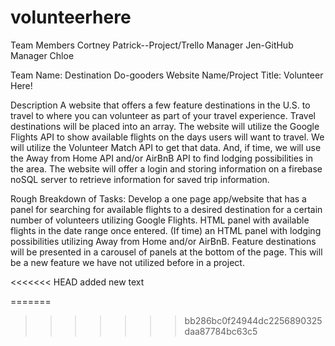 # volunteerhere
Team Members
Cortney
Patrick--Project/Trello Manager
Jen-GitHub Manager
Chloe

Team Name: Destination Do-gooders
Website Name/Project Title: Volunteer Here!

Description
A website that offers a few feature destinations in the U.S. to travel to where you can volunteer as part of your travel experience. 
Travel destinations will be placed into an array. The website will utilize the Google Flights API to show 
available flights on the days users will want to travel. We will utilize the Volunteer Match API to get that data. 
And, if time, we will use the Away from Home API and/or AirBnB API to find lodging possibilities in the area. 
The website will offer a login and storing information on a firebase noSQL server to retrieve information for saved 
trip information.

Rough Breakdown of Tasks:
Develop a one page app/website that has a panel for searching for available flights to a desired destination 
for a certain number of volunteers utilizing Google Flights.
HTML panel with available flights in the date range once entered.
(If time) an HTML panel with lodging possibilities utilizing Away from Home and/or AirBnB.
Feature destinations will be presented in a carousel of panels at the bottom of the page. 
This will be a new feature we have not utilized before in a project.






<<<<<<< HEAD
added new text


=======
>>>>>>> bb286bc0f24944dc2256890325daa87784bc63c5
